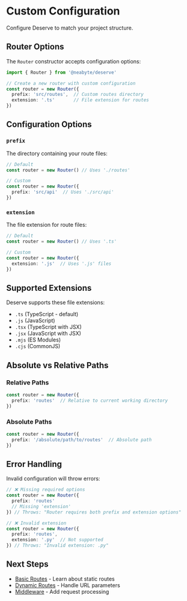 # Custom Configuration

Configure Deserve to match your project structure.

## Router Options

The `Router` constructor accepts configuration options:

```typescript
import { Router } from '@neabyte/deserve'

// Create a new router with custom configuration
const router = new Router({
  prefix: 'src/routes',  // Custom routes directory
  extension: '.ts'       // File extension for routes
})
```


## Configuration Options

### `prefix`
The directory containing your route files:

```typescript
// Default
const router = new Router() // Uses './routes'

// Custom
const router = new Router({
  prefix: 'src/api'  // Uses './src/api'
})
```

### `extension`
The file extension for route files:

```typescript
// Default
const router = new Router() // Uses '.ts'

// Custom
const router = new Router({
  extension: '.js'  // Uses '.js' files
})
```

## Supported Extensions

Deserve supports these file extensions:

- `.ts` (TypeScript - default)
- `.js` (JavaScript)
- `.tsx` (TypeScript with JSX)
- `.jsx` (JavaScript with JSX)
- `.mjs` (ES Modules)
- `.cjs` (CommonJS)

## Absolute vs Relative Paths

### Relative Paths
```typescript
const router = new Router({
  prefix: 'routes'  // Relative to current working directory
})
```

### Absolute Paths
```typescript
const router = new Router({
  prefix: '/absolute/path/to/routes'  // Absolute path
})
```

## Error Handling

Invalid configuration will throw errors:

```typescript
// ❌ Missing required options
const router = new Router({
  prefix: 'routes'
  // Missing 'extension'
}) // Throws: "Router requires both prefix and extension options"

// ❌ Invalid extension
const router = new Router({
  prefix: 'routes',
  extension: '.py'  // Not supported
}) // Throws: "Invalid extension: .py"
```

## Next Steps

- [Basic Routes](/getting-started/quick-start) - Learn about static routes
- [Dynamic Routes](/core-concepts/file-based-routing) - Handle URL parameters
- [Middleware](/middleware/global) - Add request processing
